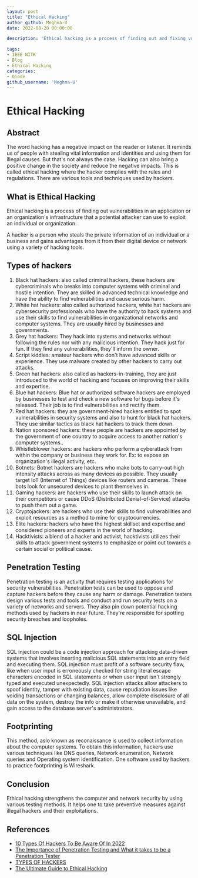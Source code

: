```yaml
---
layout: post
title: "Ethical Hacking"
author_github: Meghna-U
date: 2022-08-28 00:00:00

description: 'Ethical hacking is a process of finding out and fixing vulnerabilities in an application or software that a potential attacker can use to exploit an individual or organization.This blog gives more insight on Ethical Hacking.'

tags:
- IEEE NITK
- Blog
- Ethical Hacking
categories:
- Diode
github_username: 'Meghna-U'
---
```


# Ethical Hacking

## Abstract

The word hacking has a negative impact on the reader or listener. It reminds us of people with stealing vital information and identities and using them for illegal causes. But that's not always the case. Hacking can also bring a positive change in the society and reduce the negative impacts. This is called ethical hacking where the hacker complies with the rules and regulations. There are various tools and techniques used by hackers.

## What is Ethical Hacking

Ethical hacking is a process of finding out vulnerabilities in an application or an organization's infrastructure that a potential attacker can use to exploit an individual or organization.

A hacker is a person who steals the private information of an individual or a business and gains advantages from it from their digital device or network using a variety of hacking tools.

## Types of hackers

1. Black hat hackers: also called criminal hackers, these hackers are cybercriminals who breaks into computer systems with criminal and hostile intention. They are skilled in advanced technical knowledge and have the ability to find vulnerabilities and cause serious harm.
2. White hat hackers: also called authorized hackers, white hat hackers are cybersecurity professionals who have the authority to hack systems and use their skills to find vulnerabilities in organizational networks and computer systems. They are usually hired by businesses and governments.
3. Grey hat hackers: They hack into systems and networks without following the rules nor with any malicious intention. They hack just for fun. If they find any vulnerabilities, they'll inform the owner.
4. Script kiddies: amateur hackers who don't have advanced skills or experience. They use malware created by other hackers to carry out attacks.
5. Green hat hackers: also called as hackers-in-training, they are just introduced to the world of hacking and focuses on improving their skills and expertise.
6. Blue hat hackers: Blue hat or authorized software hackers are employed by businesses to test and check a new software for bugs before it's released. Their job is to find vulnerabilities and rectify them.
7. Red hat hackers: they are government-hired hackers entitled to spot vulnerabilities in security systems and also to hunt for black hat hackers. They use similar tactics as black hat hackers to track them down.
8. Nation sponsored hackers: these people are hackers are appointed by the government of one country to acquire access to another nation's computer systems..
9. Whistleblower hackers: are hackers who perform a cyberattack from within the company or business they work for. Ex: to expose an organization's illegal activity, etc.
10. Botnets: Botnet hackers are hackers who make bots to carry-out high intensity attacks across as many devices as possible. They usually target IoT (Internet of Things) devices like routers and cameras. These bots look for unsecured devices to plant themselves in.
11. Gaming hackers: are hackers who use their skills to launch attack on their competitors or cause DDoS (Distributed Denial-of-Service) attacks to push them out a game.
12. Cryptojackers: are hackers who use their skills to find vulnerabilities and exploit resources as a method to mine for cryptocurrencies.
13. Elite hackers: hackers who have the highest skillset and expertise and considered pioneers and experts in the world of hacking.
14. Hacktivists: a blend of a hacker and activist, hacktivists utilizes their skills to attack government systems to emphasize or point out towards a certain social or political cause.

## Penetration Testing

Penetration testing is an activity that requires testing applications for security vulnerabilities. Penetration tests can be used to oppose and capture hackers before they cause any harm or damage. Penetration testers design various tests and tools and conduct and run security tests on a variety of networks and servers. They also pin down potential hacking methods used by hackers in near future. They're responsible for spotting security breaches and loopholes.

## SQL Injection

SQL injection could be a code injection approach for attacking data-driven systems that involves inserting malicious SQL statements into an entry field and executing them. SQL injection must profit of a software security flaw, like when user input is erroneously checked for string literal escape characters encoded in SQL statements or when user input isn't strongly typed and executed unexpectedly. SQL injection attacks allow attackers to spoof identity, tamper with existing data, cause repudiation issues like voiding transactions or changing balances, allow complete disclosure of all data on the system, destroy the info or make it otherwise unavailable, and gain access to the database server's administrators.

## Footprinting

This method, aslo known as reconaissance is used to collect information about the computer systems. To obtain this information, hackers use various techniques like DNS queries, Network enumeration, Network queries and Operating system identification. One software used by hackers to practice footprinting is Wireshark.

## Conclusion

Ethical hacking strengthens the computer and network security by using various testing methods. It helps one to take preventive measures against illegal hackers and their exploitations.

## References

- [10 Types Of Hackers To Be Aware Of In 2022](https://www.jigsawacademy.com/blogs/cyber-security/different-types-of-hackers/)
- [The Importance of Penetration Testing and What it takes to be a Penetration Tester](https://techjobs.sulekha.com/techpulse/the-importance-of-penetration-testing-and-what-it-takes-to-be-a-penetration-tester_17534)
- [TYPES OF HACKERS](https://www.google.com/url?sa=i&url=https%3A%2F%2Fipcisco.com%2Ftypes-of-hackers%2F&psig=AOvVaw0rXxA3yPjsKekaIJr0s9xn&ust=1653317484415000&source=images&cd=vfe&ved=0CAwQjRxqFwoTCMCfgeGt8_cCFQAAAAAdAAAAABAD)
- [The Ultimate Guide to Ethical Hacking](https://www.google.com/url?sa=i&url=https%3A%2F%2Fwww.vpnmentor.com%2Fblog%2Fultimate-guide-to-ethical-hacking%2F&psig=AOvVaw3aOCSi9XTX6YpUPf4c34Kk&ust=1653317531796000&source=images&cd=vfe&ved=0CAwQjRxqFwoTCIjS2fOt8_cCFQAAAAAdAAAAABAD)